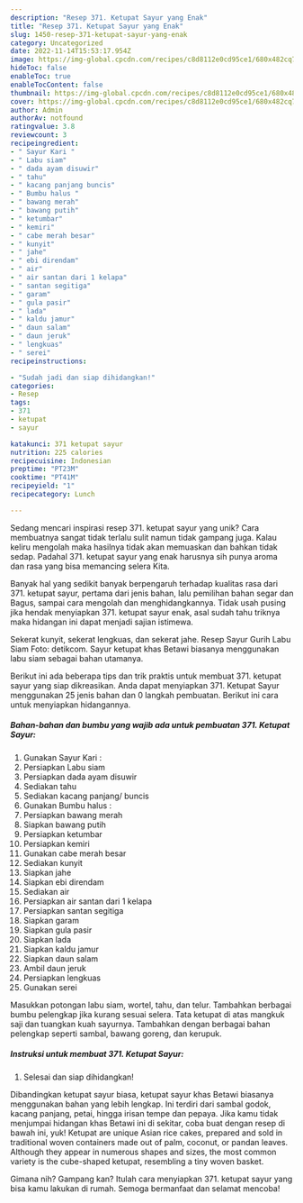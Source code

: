 ```yaml
---
description: "Resep 371. Ketupat Sayur yang Enak"
title: "Resep 371. Ketupat Sayur yang Enak"
slug: 1450-resep-371-ketupat-sayur-yang-enak
category: Uncategorized
date: 2022-11-14T15:53:17.954Z
image: https://img-global.cpcdn.com/recipes/c8d8112e0cd95ce1/680x482cq70/371-ketupat-sayur-foto-resep-utama.jpg
hideToc: false
enableToc: true
enableTocContent: false
thumbnail: https://img-global.cpcdn.com/recipes/c8d8112e0cd95ce1/680x482cq70/371-ketupat-sayur-foto-resep-utama.jpg
cover: https://img-global.cpcdn.com/recipes/c8d8112e0cd95ce1/680x482cq70/371-ketupat-sayur-foto-resep-utama.jpg
author: Admin
authorAv: notfound
ratingvalue: 3.8
reviewcount: 3
recipeingredient:
- " Sayur Kari "
- " Labu siam"
- " dada ayam disuwir"
- " tahu"
- " kacang panjang buncis"
- " Bumbu halus "
- " bawang merah"
- " bawang putih"
- " ketumbar"
- " kemiri"
- " cabe merah besar"
- " kunyit"
- " jahe"
- " ebi direndam"
- " air"
- " air santan dari 1 kelapa"
- " santan segitiga"
- " garam"
- " gula pasir"
- " lada"
- " kaldu jamur"
- " daun salam"
- " daun jeruk"
- " lengkuas"
- " serei"
recipeinstructions:

- "Sudah jadi dan siap dihidangkan!"
categories:
- Resep
tags:
- 371
- ketupat
- sayur

katakunci: 371 ketupat sayur 
nutrition: 225 calories
recipecuisine: Indonesian
preptime: "PT23M"
cooktime: "PT41M"
recipeyield: "1"
recipecategory: Lunch

---
```





Sedang mencari inspirasi resep 371. ketupat sayur yang unik? Cara membuatnya sangat tidak terlalu sulit namun tidak gampang juga. Kalau keliru mengolah maka hasilnya tidak akan memuaskan dan bahkan tidak sedap. Padahal 371. ketupat sayur yang enak harusnya sih punya aroma dan rasa yang bisa memancing selera Kita.





Banyak hal yang sedikit banyak berpengaruh terhadap kualitas rasa dari 371. ketupat sayur, pertama dari jenis bahan, lalu pemilihan bahan segar dan Bagus, sampai cara mengolah dan menghidangkannya. Tidak usah pusing jika hendak menyiapkan 371. ketupat sayur enak,      asal sudah tahu triknya maka hidangan ini dapat menjadi sajian istimewa.














Sekerat kunyit, sekerat lengkuas, dan sekerat jahe. Resep Sayur Gurih Labu Siam Foto: detikcom. Sayur ketupat khas Betawi biasanya menggunakan labu siam sebagai bahan utamanya.






Berikut ini ada beberapa tips dan trik praktis untuk membuat 371. ketupat sayur yang siap dikreasikan. Anda dapat menyiapkan 371. Ketupat Sayur menggunakan 25 jenis bahan dan 0 langkah pembuatan. Berikut ini cara untuk menyiapkan hidangannya.

<!--inarticleads1-->

##### Bahan-bahan dan bumbu yang wajib ada untuk pembuatan 371. Ketupat Sayur:

1. Gunakan  Sayur Kari :
1. Persiapkan  Labu siam
1. Persiapkan  dada ayam disuwir
1. Sediakan  tahu
1. Sediakan  kacang panjang/ buncis
1. Gunakan  Bumbu halus :
1. Persiapkan  bawang merah
1. Siapkan  bawang putih
1. Persiapkan  ketumbar
1. Persiapkan  kemiri
1. Gunakan  cabe merah besar
1. Sediakan  kunyit
1. Siapkan  jahe
1. Siapkan  ebi direndam
1. Sediakan  air
1. Persiapkan  air santan dari 1 kelapa
1. Persiapkan  santan segitiga
1. Siapkan  garam
1. Siapkan  gula pasir
1. Siapkan  lada
1. Siapkan  kaldu jamur
1. Siapkan  daun salam
1. Ambil  daun jeruk
1. Persiapkan  lengkuas
1. Gunakan  serei


Masukkan potongan labu siam, wortel, tahu, dan telur. Tambahkan berbagai bumbu pelengkap jika kurang sesuai selera. Tata ketupat di atas mangkuk saji dan tuangkan kuah sayurnya. Tambahkan dengan berbagai bahan pelengkap seperti sambal, bawang goreng, dan kerupuk. 

<!--inarticleads2-->

##### Instruksi untuk membuat 371. Ketupat Sayur:


1. Selesai dan siap dihidangkan!

Dibandingkan ketupat sayur biasa, ketupat sayur khas Betawi biasanya menggunakan bahan yang lebih lengkap. Ini terdiri dari sambal godok, kacang panjang, petai, hingga irisan tempe dan pepaya. Jika kamu tidak menjumpai hidangan khas Betawi ini di sekitar, coba buat dengan resep di bawah ini, yuk! Ketupat are unique Asian rice cakes, prepared and sold in traditional woven containers made out of palm, coconut, or pandan leaves. Although they appear in numerous shapes and sizes, the most common variety is the cube-shaped ketupat, resembling a tiny woven basket. 

Gimana nih? Gampang kan? Itulah cara menyiapkan 371. ketupat sayur yang bisa kamu lakukan di rumah. Semoga bermanfaat dan selamat mencoba!
